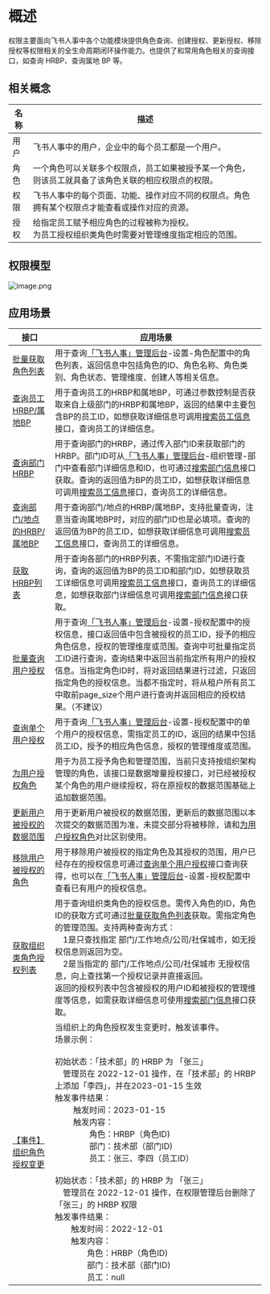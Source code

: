 # 概述

权限主要面向飞书人事中各个功能模块提供角色查询、创建授权、更新授权、移除授权等权限相关的全生命周期闭环操作能力。也提供了和常用角色相关的查询接口，如查询 HRBP、查询属地 BP 等。

## 相关概念

| **名称** | **描述**                                             |
| ------ | -------------------------------------------------- |
| 用户     | 飞书人事中的用户，企业中的每个员工都是一个用户。                           |
| 角色     | 一个角色可以关联多个权限点，员工如果被授予某一个角色，则该员工就具备了该角色关联的相应权限点的权限。 |
| 权限     | 飞书人事中的每个页面、功能、操作对应不同的权限点。角色拥有某个权限点才能查看或操作对应的资源。    |
| 授权     | 给指定员工赋予相应角色的过程被称为授权。<br>为员工授权组织类角色时需要对管理维度指定相应的范围。     |

## 权限模型


![image.png](//sf3-cn.feishucdn.com/obj/open-platform-opendoc/e7e7e8453db8bbcc9caf44d55c7997d6_iupFqGOZEG.png?height=644&lazyload=true&width=1280)

## 应用场景

| **接口**                                                                                                                          | **应用场景**                                                                                                                                                                                                                                                                                                                                                                                                                                                                                               |
| ------------------------------------------------------------------------------------------------------------------------------- | ------------------------------------------------------------------------------------------------------------------------------------------------------------------------------------------------------------------------------------------------------------------------------------------------------------------------------------------------------------------------------------------------------------------------------------------------------------------------------------------------------ |
| [批量获取角色列表](https://open.larkoffice.com/document/server-docs/corehr-v1/authorization/list)                                       | 用于查询[「飞书人事」管理后台](https://people.feishu.cn/people)-设置-角色配置中的角色列表，返回信息中包括角色的ID、角色名称、角色类别、角色状态、管理维度、创建人等相关信息。                                                                                                                                                                                                                                                                                                                                                                                             |
| [查询员工HRBP/属地BP](https://open.larkoffice.com/document/uAjLw4CM/ukTMukTMukTM/corehr-v2/employees-bp/batch_get)                    | 用于查询员工的HRBP和属地BP，可通过参数控制是否获取来自上级部门的HRBP和属地BP，返回的结果中主要包含BP的员工ID，如想获取详细信息可调用[搜索员工信息](https://open.larkoffice.com/document/server-docs/corehr-v1/employee/search)接口，查询员工的详细信息。                                                                                                                                                                                                                                                                                                                            |
| [查询部门HRBP](https://open.larkoffice.com/document/uAjLw4CM/ukTMukTMukTM/corehr-v2/bp/get_by_department)                           | 用于查询部门的HRBP，通过传入部门ID来获取部门的HRBP。部门ID可从[「飞书人事」管理后台](https://people.feishu.cn/people)-组织管理-部门中查看部门详细信息和ID，也可通过[搜索部门信息](https://open.larkoffice.com/document/server-docs/corehr-v1/organization-management/department/search)接口获取。查询的返回值为BP的员工ID，如想获取详细信息可调用[搜索员工信息](https://open.larkoffice.com/document/server-docs/corehr-v1/employee/search)接口，查询员工的详细信息。                                                                                                                                              |
| [查询部门/地点的HRBP/属地BP](https://open.larkoffice.com/document/server-docs/corehr-v1/authorization/query)                             | 用于查询部门/地点的HRBP/属地BP，支持批量查询，注意当查询属地BP时，对应的部门ID也是必填项。查询的返回值为BP的员工ID，如想获取详细信息可调用[搜索员工信息](https://open.larkoffice.com/document/server-docs/corehr-v1/employee/search)接口，查询员工的详细信息。                                                                                                                                                                                                                                                                                                                         |
| [获取HRBP列表](https://open.larkoffice.com/document/uAjLw4CM/ukTMukTMukTM/corehr-v2/bp/list)                                        | 用于查询各部门的HRBP列表，不需指定部门ID进行查询，查询的返回值为BP的员工ID和部门ID，如想获取员工详细信息可调用[搜索员工信息](https://open.larkoffice.com/document/server-docs/corehr-v1/employee/search)接口，查询员工的详细信息，如想获取部门详细信息可调用[搜索部门信息](https://open.larkoffice.com/document/server-docs/corehr-v1/organization-management/department/search)接口获取。                                                                                                                                                                                                         |
| [批量查询用户授权](https://open.larkoffice.com/document/uAjLw4CM/ukTMukTMukTM/reference/corehr-v1/authorization/query)                  | 用于查询[「飞书人事」管理后台](https://people.feishu.cn/people)-设置-授权配置中的授权信息，接口返回值中包含被授权的员工ID，授予的相应角色信息，授权的管理维度或范围。查询中可批量指定员工ID进行查询，查询结果中返回当前指定所有用户的授权信息。当指定角色ID时，将对返回结果进行过滤，只返回指定角色的授权信息。当都不指定时，将从租户所有员工中取前page_size个用户进行查询并返回相应的授权结果。（不建议）                                                                                                                                                                                                                                                                        |
| [查询单个用户授权](https://open.larkoffice.com/document/uAjLw4CM/ukTMukTMukTM/reference/corehr-v1/authorization/get_by_param)           | 用于查询[「飞书人事」管理后台](https://people.feishu.cn/people)-设置-授权配置中的单个用户的授权信息，需指定员工的ID，返回的结果中包括员工ID，授予的相应角色信息，授权的管理维度或范围。                                                                                                                                                                                                                                                                                                                                                                                       |
| [为用户授权角色](https://open.larkoffice.com/document/uAjLw4CM/ukTMukTMukTM/reference/corehr-v1/authorization/add_role_assign)         | 用于为员工授予角色和管理范围，当前只支持按组织架构管理的角色，该接口是数据增量授权接口，对已经被授权某个角色的用户继续授权，将在原授权的数据范围基础上追加数据范围。                                                                                                                                                                                                                                                                                                                                                                                                                     |
| [更新用户被授权的数据范围](https://open.larkoffice.com/document/uAjLw4CM/ukTMukTMukTM/reference/corehr-v1/authorization/update_role_assign) | 用于更新用户被授权的数据范围，更新后的数据范围以本次提交的数据范围为准，未提交部分将被移除，请和[为用户授权角色](https://open.larkoffice.com/document/uAjLw4CM/ukTMukTMukTM/reference/corehr-v1/authorization/add_role_assign)对比区别使用。                                                                                                                                                                                                                                                                                                                         |
| [移除用户被授权的角色](https://open.larkoffice.com/document/uAjLw4CM/ukTMukTMukTM/reference/corehr-v1/authorization/remove_role_assign)   | 用于移除用户被授权的指定角色及其授权的范围，用户已经存在的授权信息可通过[查询单个用户授权](https://open.larkoffice.com/document/uAjLw4CM/ukTMukTMukTM/reference/corehr-v1/authorization/get_by_param)接口查询获得，也可以在[「飞书人事」管理后台](https://people.feishu.cn/people)-设置-授权配置中查看已有用户的授权信息。                                                                                                                                                                                                                                                                 |
| [获取组织类角色授权列表](https://open.larkoffice.com/document/server-docs/corehr-v1/authorization/search)                                  | 用于查询组织类角色的授权信息。需传入角色的ID，角色ID的获取方式可通过[批量获取角色列表](https://open.larkoffice.com/document/server-docs/corehr-v1/authorization/list)获取。需指定角色的管理范围。支持两种查询方式：<br>&emsp;1是只查找指定 部门/工作地点/公司/社保城市，如无授权信息则返回为空。<br>&emsp;2是当指定的 部门/工作地点/公司/社保城市 无授权信息，向上查找第一个授权记录并直接返回。<br>返回的授权列表中包含被授权的用户ID和被授权的管理维度等信息，如需获取详细信息可使用[搜索部门信息](https://open.larkoffice.com/document/server-docs/corehr-v1/organization-management/department/search)接口获取。                                                                                           |
| [【事件】组织角色授权变更](https://open.larkoffice.com/document/server-docs/corehr-v1/authorization/updated)                                | 当组织上的角色授权发生变更时，触发该事件。<br>场景示例：<br><br> 初始状态：「技术部」的 HRBP 为 「张三」<br> &emsp;管理员在 2022-12-01 操作，在「技术部」的 HRBP 上添加「李四」，并在2023-01-15 生效 <br> 触发事件结果：<br>&emsp;&emsp; 触发时间：2023-01-15<br>&emsp;&emsp; 触发内容：<br>&emsp;&emsp;&emsp;&emsp; 角色：HRBP（角色ID)<br>&emsp;&emsp;&emsp;&emsp; 部门：技术部（部门ID)<br>&emsp;&emsp;&emsp;&emsp; 员工：张三、李四（员工ID）<br><br>初始状态：「技术部」的 HRBP 为 「张三」<br>&emsp;管理员在 2022-12-01 操作，在权限管理后台删除了「张三」的 HRBP 权限<br>触发事件结果：<br>&emsp;&emsp;触发时间：2022-12-01<br>&emsp;&emsp;触发内容：<br>&emsp;&emsp;&emsp;&emsp;角色：HRBP（角色ID)<br>&emsp;&emsp;&emsp;&emsp;部门：技术部（部门ID)<br>&emsp;&emsp;&emsp;&emsp;员工：null|